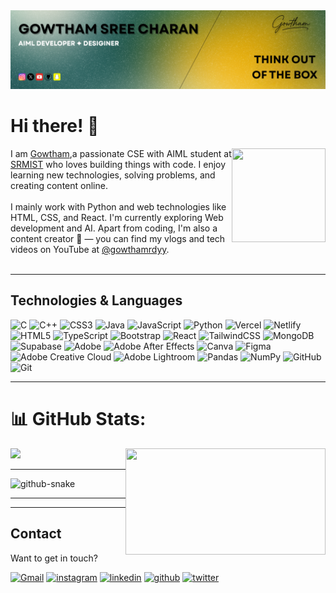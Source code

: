 <img src="pic.png">
<br>

# Hi there! 👋

<img align="right" src="https://media.giphy.com/media/PQ0VI3S5vqL5pwQQJX/giphy.gif" style="width:150px; height:150px;">

I am [Gowtham](https://gowthamrdyy.vercel.app/),a passionate CSE with AIML student at [SRMIST](https://www.srmist.edu.in/) who loves building things with code. I enjoy learning new technologies, solving problems, and creating content online.<br><br>
I mainly work with Python and web technologies like HTML, CSS, and React. I'm currently exploring Web development and AI.
Apart from coding, I'm also a content creator 🎥 — you can find my vlogs and tech videos on YouTube at [@gowthamrdyy](https://www.youtube.com/@gowthamrdyyy).<br><br>

---

## Technologies & Languages

![C](https://img.shields.io/badge/c-%2300599C.svg?style=for-the-badge&logo=c&logoColor=white) ![C++](https://img.shields.io/badge/c++-%2300599C.svg?style=for-the-badge&logo=c%2B%2B&logoColor=white) ![CSS3](https://img.shields.io/badge/css3-%231572B6.svg?style=for-the-badge&logo=css3&logoColor=white) ![Java](https://img.shields.io/badge/java-%23ED8B00.svg?style=for-the-badge&logo=openjdk&logoColor=white) ![JavaScript](https://img.shields.io/badge/javascript-%23323330.svg?style=for-the-badge&logo=javascript&logoColor=%23F7DF1E) ![Python](https://img.shields.io/badge/python-3670A0?style=for-the-badge&logo=python&logoColor=ffdd54) ![Vercel](https://img.shields.io/badge/vercel-%23000000.svg?style=for-the-badge&logo=vercel&logoColor=white) ![Netlify](https://img.shields.io/badge/netlify-%23000000.svg?style=for-the-badge&logo=netlify&logoColor=#00C7B7)![HTML5](https://img.shields.io/badge/html5-%23E34F26.svg?style=for-the-badge&logo=html5&logoColor=white) ![TypeScript](https://img.shields.io/badge/typescript-%23007ACC.svg?style=for-the-badge&logo=typescript&logoColor=white) ![Bootstrap](https://img.shields.io/badge/bootstrap-%238511FA.svg?style=for-the-badge&logo=bootstrap&logoColor=white) ![React](https://img.shields.io/badge/react-%2320232a.svg?style=for-the-badge&logo=react&logoColor=%2361DAFB) ![TailwindCSS](https://img.shields.io/badge/tailwindcss-%2338B2AC.svg?style=for-the-badge&logo=tailwind-css&logoColor=white) ![MongoDB](https://img.shields.io/badge/MongoDB-%234ea94b.svg?style=for-the-badge&logo=mongodb&logoColor=white) ![Supabase](https://img.shields.io/badge/Supabase-3ECF8E?style=for-the-badge&logo=supabase&logoColor=white)  ![Adobe](https://img.shields.io/badge/adobe-%23FF0000.svg?style=for-the-badge&logo=adobe&logoColor=white) ![Adobe After Effects](https://img.shields.io/badge/Adobe%20After%20Effects-9999FF.svg?style=for-the-badge&logo=Adobe%20After%20Effects&logoColor=white) ![Canva](https://img.shields.io/badge/Canva-%2300C4CC.svg?style=for-the-badge&logo=Canva&logoColor=white) ![Figma](https://img.shields.io/badge/figma-%23F24E1E.svg?style=for-the-badge&logo=figma&logoColor=white) ![Adobe Creative Cloud](https://img.shields.io/badge/Adobe%20Creative%20Cloud-DA1F26.svg?style=for-the-badge&logo=Adobe%20Creative%20Cloud&logoColor=white) ![Adobe Lightroom](https://img.shields.io/badge/Adobe%20Lightroom-31A8FF.svg?style=for-the-badge&logo=Adobe%20Lightroom&logoColor=white) ![Pandas](https://img.shields.io/badge/pandas-%23150458.svg?style=for-the-badge&logo=pandas&logoColor=white) ![NumPy](https://img.shields.io/badge/numpy-%23013243.svg?style=for-the-badge&logo=numpy&logoColor=white) ![GitHub](https://img.shields.io/badge/github-%23121011.svg?style=for-the-badge&logo=github&logoColor=white) ![Git](https://img.shields.io/badge/git-%23F05033.svg?style=for-the-badge&logo=git&logoColor=white)
<br>


---

# 📊 GitHub Stats:

<img align="right" src="https://media3.giphy.com/media/v1.Y2lkPTc5MGI3NjExbWxpMnNlem03bHZzZWlrbXVwbTBlZno0cGNodHg1cWpscG9yZGt5diZlcD12MV9pbnRlcm5hbF9naWZfYnlfaWQmY3Q9Zw/35MAXwpmqaQlbS9WHd/giphy.gif" style="width:320px; height:170px;">

![](https://nirzak-streak-stats.vercel.app/?user=gowthamrdyy&theme=blue-green&hide_border=false)



---

<picture>
  <source media="(prefers-color-scheme: dark)" srcset="https://raw.githubusercontent.com/gowthamrdyy/gowthamrdyy/output/github-snake-dark.svg" />
  <source media="(prefers-color-scheme: light)" srcset="https://raw.githubusercontent.com/gowthamrdyy/gowthamrdyy/output/github-snake.svg" />
  <img alt="github-snake" src="https://raw.githubusercontent.com/tobiasmeyhoefer/tobiasmeyhoefer/output/github-snake.svg" />
</picture>

---


---

## Contact

Want to get in touch?

<div align="left">
    <a href="mailto:iamgowthamsree@gmail.com"><img alt="Gmail" src="https://img.shields.io/badge/Email-Contact-D14836?style=for-the-badge&logo=gmail&logoColor=white"></a>
    <a href="https://instagram.com/gowthamrdyy"><img alt="instagram" src="https://img.shields.io/badge/Instagram-Follow-FF0069?style=for-the-badge"></a>
    <a href="https://linkedin.com/in/gowthamrdyy"><img alt="linkedin" src="https://img.shields.io/badge/LinkedIn-Connect-0077B5?style=for-the-badge"></a>
    <a href="https://github.com/gowthamrdyy"><img alt="github" src="https://img.shields.io/badge/Github-Contact-000000?style=for-the-badge"></a>
    <a href="https://twitter.com/gowthamrdyy"><img alt="twitter" src="https://img.shields.io/badge/Twitter-Contact-1D9BF0?style=for-the-badge"></a>
</div>

